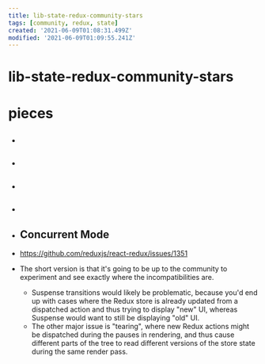 ```yaml
---
title: lib-state-redux-community-stars
tags: [community, redux, state]
created: '2021-06-09T01:08:31.499Z'
modified: '2021-06-09T01:09:55.241Z'
---
```


# lib-state-redux-community-stars

# pieces

- ## 

- ## 

- ## 

- ## 

- ## Concurrent Mode
- https://github.com/reduxjs/react-redux/issues/1351
- The short version is that it's going to be up to the community to experiment and see exactly where the incompatibilities are.
  - Suspense transitions would likely be problematic, because you'd end up with cases where the Redux store is already updated from a dispatched action and thus trying to display "new" UI, whereas Suspense would want to still be displaying "old" UI.
  - The other major issue is "tearing", where new Redux actions might be dispatched during the pauses in rendering, and thus cause different parts of the tree to read different versions of the store state during the same render pass. 

